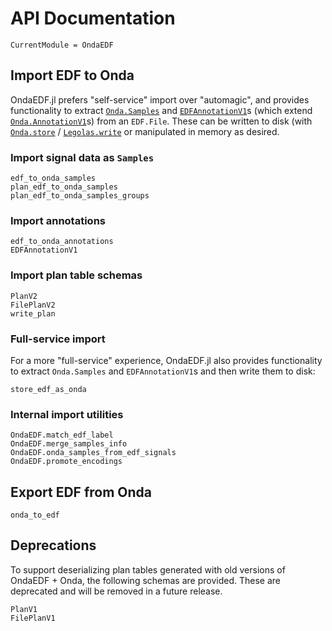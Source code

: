 # API Documentation

```@meta
CurrentModule = OndaEDF
```

## Import EDF to Onda

OndaEDF.jl prefers "self-service" import over "automagic", and provides
functionality to extract
[`Onda.Samples`](https://beacon-biosignals.github.io/Onda.jl/stable/#Samples-1)
and [`EDFAnnotationV1`](@ref)s (which extend 
[`Onda.AnnotationV1`](https://beacon-biosignals.github.io/Onda.jl/stable/#Onda.AnnotationV1)s)
from an `EDF.File`.  These can be written to disk (with
[`Onda.store`](https://beacon-biosignals.github.io/Onda.jl/stable/#Onda.store) /
[`Legolas.write`](https://beacon-biosignals.github.io/Legolas.jl/stable/#Legolas.write)
or manipulated in memory as desired.

### Import signal data as `Samples`

```@docs
edf_to_onda_samples
plan_edf_to_onda_samples
plan_edf_to_onda_samples_groups
```

### Import annotations

```@docs
edf_to_onda_annotations
EDFAnnotationV1
```

### Import plan table schemas

```@docs
PlanV2
FilePlanV2
write_plan
```

### Full-service import

For a more "full-service" experience, OndaEDF.jl also provides functionality to
extract `Onda.Samples` and `EDFAnnotationV1`s and then write them to disk:

```@docs
store_edf_as_onda
```

### Internal import utilities

```@docs
OndaEDF.match_edf_label
OndaEDF.merge_samples_info
OndaEDF.onda_samples_from_edf_signals
OndaEDF.promote_encodings
```

## Export EDF from Onda

```@docs
onda_to_edf
```

## Deprecations

To support deserializing plan tables generated with old versions of OndaEDF +
Onda, the following schemas are provided.  These are deprecated and will be
removed in a future release.

```@docs
PlanV1
FilePlanV1
```
